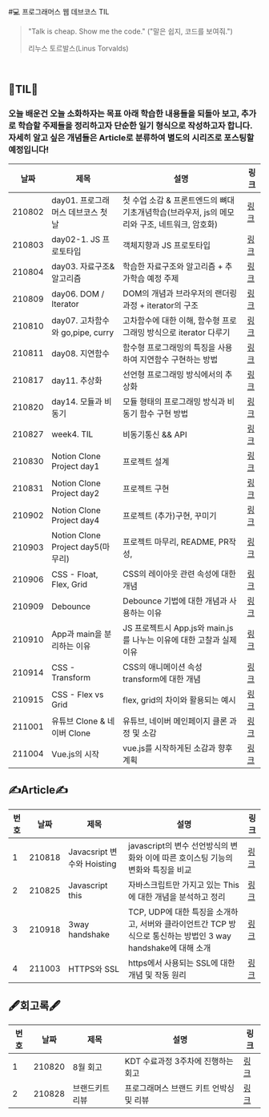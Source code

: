 #💻 프로그래머스 웹 데브코스 TIL

> "Talk is cheap. Show me the code."
> ("말은 쉽지, 코드를 보여줘.")
>
> 리누스 토르발스(Linus Torvalds)

<br/>

## 📝TIL📝

### 오늘 배운건 오늘 소화하자는 목표 아래 학습한 내용들을 되돌아 보고, 추가로 학습할 주제들을 정리하고자 단순한 일기 형식으로 작성하고자 합니다. 자세히 알고 싶은 개념들은 Article로 분류하여 별도의 시리즈로 포스팅할 예정입니다!

| 날짜   | 제목                               | 설명                                                                                          | 링크                                                                                                                                                          |
| ------ | ---------------------------------- | --------------------------------------------------------------------------------------------- | ------------------------------------------------------------------------------------------------------------------------------------------------------------- |
| 210802 | day01. 프로그래머스 데브코스 첫 날 | 첫 수업 소감 & 프론트엔드의 뼈대 기초개념학습(브라우저, js의 메모리와 구조, 네트워크, 암호화) | [링크](https://velog.io/@rlacksals96/TIL-01.-%ED%94%84%EB%A1%9C%EA%B7%B8%EB%9E%98%EB%A8%B8%EC%8A%A4-%EB%8D%B0%EB%B8%8C%EC%BD%94%EC%8A%A4-%EC%B2%AB-%EB%82%A0) |
| 210803 | day02-1. JS 프로토타입             | 객체지향과 JS 프로토타입                                                                      | [링크](https://velog.io/@rlacksals96/TIL-day02-1.-JS-%ED%94%84%EB%A1%9C%ED%86%A0%ED%83%80%EC%9E%85)                                                           |
| 210804 | day03. 자료구조&알고리즘           | 학습한 자료구조와 알고리즘 + 추가학습 예정 주제                                               | [링크](https://velog.io/@rlacksals96/TIL-day03.-%EC%9E%90%EB%A3%8C%EA%B5%AC%EC%A1%B0%EC%95%8C%EA%B3%A0%EB%A6%AC%EC%A6%98)                                     |
| 210809 | day06. DOM / Iterator              | DOM의 개념과 브라우저의 랜더링 과정 + iterator의 구조                                         | [링크](https://velog.io/@rlacksals96/TIL-day06.-DOM-Iterator)                                                                                                 |
| 210810 | day07. 고차함수와 go,pipe, curry   | 고차함수에 대한 이해, 함수형 프로그래밍 방식으로 iterator 다루기                              | [링크](https://velog.io/@rlacksals96/TIL-07.-%EA%B3%A0%EC%B0%A8%ED%95%A8%EC%88%98%EC%99%80-gopipecurry)                                                       |
| 210811 | day08. 지연함수                    | 함수형 프로그래밍의 특징을 사용하여 지연함수 구현하는 방법                                    | [링크](https://velog.io/@rlacksals96/TIL-day08-10)                                                                                                            |
| 210817 | day11. 추상화                      | 선언형 프로그래밍 방식에서의 추상화                                                           | [링크](https://velog.io/@rlacksals96/TIL-day-11.-%EC%84%A0%EC%96%B8%EC%A0%81-%ED%94%84%EB%A1%9C%EA%B7%B8%EB%9E%98%EB%B0%8D%EA%B3%BC-JS)                       |
| 210820 | day14. 모듈과 비동기               | 모듈 형태의 프로그래밍 방식과 비동기 함수 구현 방법                                           | [링크](https://velog.io/@rlacksals96/TIL-day14.-%EB%AA%A8%EB%93%88%EA%B3%BC-%EB%B9%84%EB%8F%99%EA%B8%B0)                                                      |
| 210827 | week4. TIL                         | 비동기통신 && API                                                                             | [링크](https://velog.io/@rlacksals96/TIL-week-4)                                                                                                              |
| 210830 | Notion Clone Project day1          | 프로젝트 설계                                                                                 | [링크](https://velog.io/@rlacksals96/TIL-Notion-Clone-Project-1%EC%9D%BC%EC%B0%A8)                                                                            |
| 210831 | Notion Clone Project day2          | 프로젝트 구현                                                                                 | [링크](https://velog.io/@rlacksals96/TIL-Notion-Clone-Project-2%EC%9D%BC%EC%B0%A8)                                                                            |
| 210902 | Notion Clone Project day4          | 프로젝트 (추가)구현, 꾸미기                                                                   | [링크](https://velog.io/@rlacksals96/TIL-Notion-Clone-Project-4%EC%9D%BC%EC%B0%A8)                                                                            |
| 210903 | Notion Clone Project day5(마무리)  | 프로젝트 마무리, README, PR작성,                                                              | [링크](https://velog.io/@rlacksals96/TIL-Notion-Clone-Project-5%EC%9D%BC%EC%B0%A8)                                                                            |
| 210906 | CSS - Float, Flex, Grid            | CSS의 레이아웃 관련 속성에 대한 개념                                                          | [링크](https://velog.io/@rlacksals96/TIL-CSS-Float-Flex-Grid)                                                                                                 |
| 210909 | Debounce                           | Debounce 기법에 대한 개념과 사용하는 이유                                                     | [링크](https://velog.io/@rlacksals96/TIL-day-30.-Debounce)                                                                                                    |
| 210910 | App과 main을 분리하는 이유         | JS 프로젝트시 App.js와 main.js를 나누는 이유에 대한 고찰과 실제 이유                          | [링크](https://velog.io/@rlacksals96/TIL-APP%EA%B3%BC-Main%EC%9D%84-%EB%B6%84%EB%A6%AC%ED%95%98%EB%8A%94-%EC%9D%B4%EC%9C%A0)                                  |
| 210914 | CSS - Transform                    | CSS의 애니메이션 속성 transform에 대한 개념                                                   | [링크](https://velog.io/@rlacksals96/TIL-CSS-Transform)                                                                                                       |
| 210915 | CSS - Flex vs Grid                 | flex, grid의 차이와 활용되는 예시                                                             | [링크](https://velog.io/@rlacksals96/TIL-Flex-vs-Grid)                                                                                                        |
| 211001 | 유튜브 Clone & 네이버 Clone        | 유튜브, 네이버 메인페이지 클론 과정 및 소감                                                   | [링크](https://velog.io/@rlacksals96/%ED%94%84%EB%A1%9C%EC%A0%9D%ED%8A%B8-%EC%9C%A0%ED%8A%9C%EB%B8%8C-Clone-%EB%84%A4%EC%9D%B4%EB%B2%84-Clone)                |
| 211004 | Vue.js의 시작                      | vue.js를 시작하게된 소감과 향후 계획                                                          | [링크](https://velog.io/@rlacksals96/TIL-Vue.js%EC%9D%98-%EC%8B%9C%EC%9E%91)                                                                                  |

## ✍Article✍

| 번호 | 날짜   | 제목                       | 설명                                                                                                          | 링크                                                                                                      |
| ---- | ------ | -------------------------- | ------------------------------------------------------------------------------------------------------------- | --------------------------------------------------------------------------------------------------------- |
| 1    | 210818 | Javacsript 변수와 Hoisting | javascript의 변수 선언방식의 변화와 이에 따른 호이스팅 기능의 변화와 특징을 비교                              | [링크](https://velog.io/@rlacksals96/Article-Javascript-%EB%B3%80%EC%88%98%EC%99%80-Hoisting)             |
| 2    | 210825 | Javascript this            | 자바스크립트만 가지고 있는 This에 대한 개념을 분석하고 정리                                                   | [링크](https://velog.io/@rlacksals96/CS-Javascript-This)                                                  |
| 3    | 210918 | 3way handshake             | TCP, UDP에 대한 특징을 소개하고, 서버와 클라이언트간 TCP 방식으로 통신하는 방법인 3 way handshake에 대해 소개 | [링크](https://velog.io/@rlacksals96/%EB%84%A4%ED%8A%B8%EC%9B%8C%ED%81%AC-TCPUDP%EC%99%80-3way-handshake) |
| 4    | 211003 | HTTPS와 SSL                | https에서 사용되는 SSL에 대한 개념 및 작동 원리                                                               | [링크](https://velog.io/@rlacksals96/CS-HTTPS%EC%99%80-SSL)                                               |

## 🖋회고록🖋

| 번호 | 날짜   | 제목            | 설명                                    | 링크                                                                                                                               |
| ---- | ------ | --------------- | --------------------------------------- | ---------------------------------------------------------------------------------------------------------------------------------- |
| 1    | 210820 | 8월 회고        | KDT 수료과정 3주차에 진행하는 회고      | [링크](https://velog.io/@rlacksals96/8%EC%9B%94-%ED%9A%8C%EA%B3%A0)                                                                |
| 2    | 210828 | 브랜드키트 리뷰 | 프로그래머스 브랜드 키트 언박싱 및 리뷰 | [링크](https://velog.io/@rlacksals96/%EB%A6%AC%EB%B7%B0-%ED%94%84%EB%A1%9C%EA%B7%B8%EB%9E%98%EB%A8%B8%EC%8A%A4-%ED%82%A4%ED%8A%B8) |
